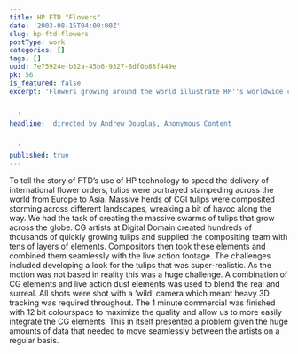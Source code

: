 ```yaml
---
title: HP FTD "Flowers"
date: '2003-08-15T04:00:00Z'
slug: hp-ftd-flowers
postType: work
categories: []
tags: []
uuid: 7e75924e-b32a-45b6-9327-8df0b88f449e
pk: 56
is_featured: false
excerpt: 'Flowers growing around the world illustrate HP''s worldwide connectivity.


  '
headline: 'directed by Andrew Douglas, Anonymous Content


  '
published: true
---
```

To tell the story of FTD’s use of HP technology to speed the delivery of
international flower orders, tulips were portrayed stampeding across the world
from Europe to Asia. Massive herds of CGI tulips were composited storming
across different landscapes, wreaking a bit of havoc along the way. We had the
task of creating the massive swarms of tulips that grow across the globe. CG
artists at Digital Domain created hundreds of thousands of quickly growing
tulips and supplied the compositing team with tens of layers of elements.
Compositors then took these elements and combined them seamlessly with the
live action footage. The challenges included developing a look for the tulips
that was super-realistic. As the motion was not based in reality this was a
huge challenge. A combination of CG elements and live action dust elements was
used to blend the real and surreal. All shots were shot with a ‘wild’ camera
which meant heavy 3D tracking was required throughout. The 1 minute commercial
was finished with 12 bit colourspace to maximize the quality and allow us to
more easily integrate the CG elements. This in itself presented a problem
given the huge amounts of data that needed to move seamlessly between the
artists on a regular basis.


